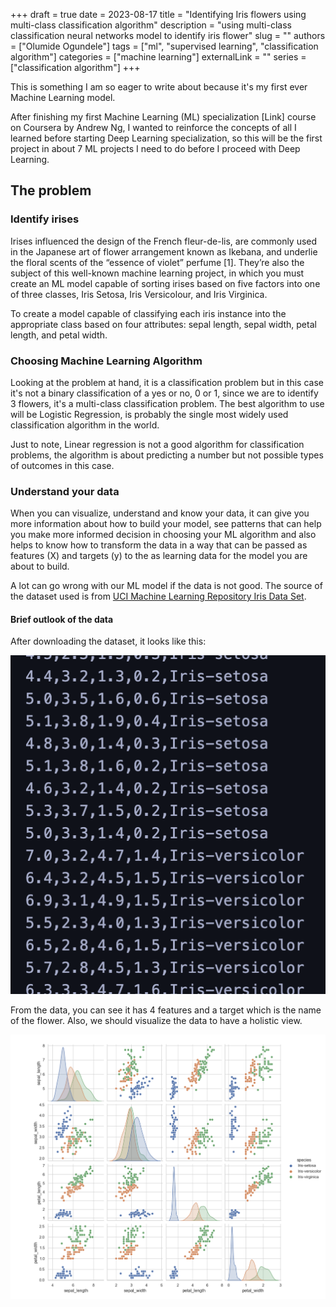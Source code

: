+++
draft = true
date = 2023-08-17
title = "Identifying Iris flowers using multi-class classification algorithm"
description = "using multi-class classification neural networks model to identify iris flower"
slug = ""
authors = ["Olumide Ogundele"]
tags = ["ml", "supervised learning", "classification algorithm"]
categories = ["machine learning"]
externalLink = ""
series = ["classification algorithm"]
+++

This is something I am so eager to write about because it's my first ever Machine Learning model.

After finishing my first Machine Learning (ML) specialization [Link] course on Coursera by Andrew Ng, I
wanted to reinforce the concepts of all I learned before starting Deep Learning specialization, so
this will be the first project in about 7 ML projects I need to do before I proceed with Deep Learning.

## The problem

### Identify irises

Irises influenced the design of the French fleur-de-lis, are commonly used in the Japanese art of flower arrangement known
as Ikebana, and underlie the floral scents of the “essence of violet” perfume [1]. They’re also the subject of this
well-known machine learning project, in which you must create an ML model capable of sorting irises based on five factors
into one of three classes, Iris Setosa, Iris Versicolour, and Iris Virginica.

To create a model capable of classifying each iris instance into the appropriate class based on four attributes:
sepal length, sepal width, petal length, and petal width.

### Choosing Machine Learning Algorithm

Looking at the problem at hand, it is a classification problem but in this case it's not a binary classification of a
yes or no, 0 or 1, since we are to identify 3 flowers, it's a multi-class classification problem. The best algorithm to
use will be Logistic Regression, is probably the single most widely used classification algorithm in the world.

Just to note, Linear regression is not a good algorithm for classification problems, the algorithm is about predicting a
number but not possible types of outcomes in this case.

### Understand your data

When you can visualize, understand and know your data, it can give you more information about how to build your model,
see patterns that can help you make more informed decision in choosing your ML algorithm and also helps to know how to
transform the data in a way that can be passed as features (X) and targets (y) to the as learning data for the model
you are about to build.

A lot can go wrong with our ML model if the data is not good. The source of the dataset used is from [UCI Machine Learning Repository Iris Data Set](http://archive.ics.uci.edu/dataset/53/iris).

#### Brief outlook of the data

After downloading the dataset, it looks like this:

![data outlook](./data.png)

From the data, you can see it has 4 features and a target which is the name of the flower. Also, we should visualize the
data to have a holistic view.

![flower species visualization](./flower-visuals.png)
